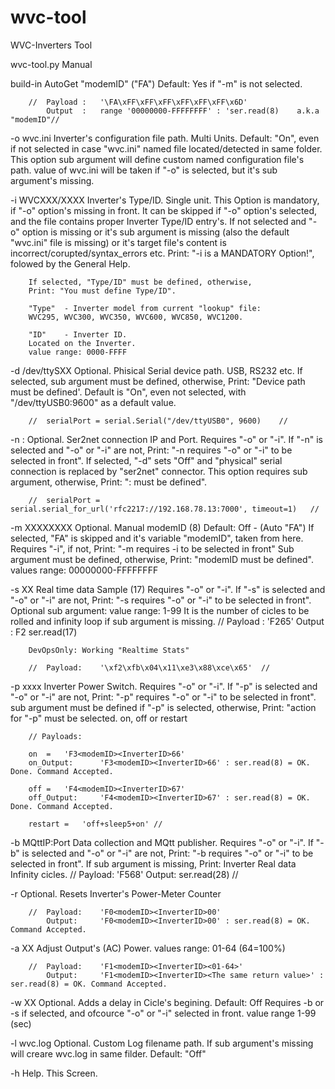 # wvc-tool
WVC-Inverters Tool

wvc-tool.py Manual

build-in	AutoGet "modemID" ("FA")
		Default: Yes if "-m" is not selected.

		//	Payload	:	'\FA\xFF\xFF\xFF\xFF\xFF\xFF\x6D'
			Output	:	range '00000000-FFFFFFFF' : 'ser.read(8)	a.k.a "modemID"//

-o wvc.ini	Inverter's configuration file path. Multi Units.
		Default: "On", even if not selected in case "wvc.ini" named file located/detected in same folder.
		This option sub argument will define custom named configuration file's path.
		value of wvc.ini will be taken if "-o" is selected, but it's sub argument's missing.



-i WVCXXX/XXXX 	Inverter's Type/ID. Single unit.
		This Option is mandatory, if "-o" option's missing in front.
		It can be skipped if "-o" option's selected, and the file contains proper Inverter Type/ID entry's.
		If not selected and "-o" option is missing or it's sub argument is missing (also the default "wvc.ini" file is missing) or it's target file's content is incorrect/corupted/syntax_errors etc.
		Print: "-i is a MANDATORY Option!", folowed by the General Help.

		If selected, "Type/ID" must be defined, otherwise,
		Print: "You must define Type/ID".

		"Type"  - Inverter model from current "lookup" file:
		WVC295, WVC300, WVC350, WVC600, WVC850, WVC1200.

		"ID" 	- Inverter ID.
		Located on the Inverter.
		value range: 0000-FFFF


-d /dev/ttySXX	Optional. Phisical Serial device path. USB, RS232 etc.
		If selected, sub argument must be defined, otherwise,
		Print: "Device path must be defined'.
		Default is "On", even not selected, with "/dev/ttyUSB0:9600" as a default value.

		//	serialPort = serial.Serial("/dev/ttyUSB0", 9600)	//


-n <IP>:<Port>	Optional. Ser2net connection IP and Port.
		Requires "-o" or "-i".
		If "-n" is selected and "-o" or "-i" are not,
		Print: "-n requires "-o" or "-i" to be selected in front".
		If selected, "-d" sets "Off" and "physical" serial connection is replaced by "ser2net" connector.
		This option requires sub argument, otherwise,
		Print: "<IP>:<Port> must be defined".

		//	serialPort = serial.serial_for_url('rfc2217://192.168.78.13:7000', timeout=1)	//


-m XXXXXXXX	Optional. Manual modemID (8)
		Default: Off - (Auto "FA")
		If selected, "FA" is skipped and it's variable "modemID", taken from here.
		Requires "-i", if not,
		Print: "-m requires -i to be selected in front"
		Sub argument must be defined, otherwise,
		Print: "modemID must be defined".
		values range: 00000000-FFFFFFFF


-s XX		Real time data Sample (17)
		Requires "-o" or "-i".
		If "-s" is selected and "-o" or "-i" are not,
		Print: "-s requires "-o" or "-i" to be selected in front".
		Optional sub argument: value range: 1-99
		It is the number of cicles to be rolled and infinity loop if sub argument is missing.
		//	Payload : 'F2<modemID><ID>65'
			Output	: F2 ser.read(17)

		DevOpsOnly: Working "Realtime Stats"

		//	Payload:	'\xf2\xfb\x04\x11\xe3\x88\xce\x65'	//


-p xxxx		Inverter Power Switch.
		Requires "-o" or "-i".
		If "-p" is selected and "-o" or "-i" are not,
		Print: "-p" requires "-o" or "-i" to be selected in front".
		sub argument must be defined if "-p" is selected, otherwise,
		Print: "action for "-p" must be selected. on, off or restart

		// Payloads:		

		on	=	'F3<modemID><InverterID>66'
		on_Output:		'F3<modemID><InverterID>66' : ser.read(8) = OK. Done. Command Accepted.

		off	=	'F4<modemID><InverterID>67'
		off_Output:		'F4<modemID><InverterID>67' : ser.read(8) = OK. Done. Command Accepted.

		restart	=	'off+sleep5+on'	//


-b MQttIP:Port	Data collection and MQtt publisher.
		Requires "-o" or "-i".
		If "-b" is selected and "-o" or "-i" are not,
		Print: "-b requires "-o" or "-i" to be selected in front".
		If sub argument is missing,
		Print: Inverter Real data Infinity cicles.
		//	Payload:	'F5<modemID><InverterID>68'
			Output:		ser.read(28)	//


-r		Optional. Resets Inverter's Power-Meter Counter

		//	Payload:	'F0<modemID><InverterID>00'
			Output:		'F0<modemID><InverterID>00' : ser.read(8) = OK. Command Accepted.


-a XX		Adjust Output's (AC) Power.
		values range: 01-64 (64=100%)
		
		//	Payload:	'F1<modemID><InverterID><01-64>'
			Output:		'F1<modemID><InverterID><The same return value>' : ser.read(8) = OK. Command Accepted.


-w XX		Optional. Adds a delay in Cicle's begining.
		Default: Off
		Requires -b or -s if selected, and ofcource "-o" or "-i" selected in front.
		value range 1-99 (sec)

-l wvc.log	Optional. Custom Log filename path.
		If sub argument's missing will creare wvc.log in same filder.
		Default: "Off"


-h		Help. This Screen.

